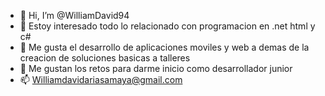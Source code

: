 - 👋 Hi, I’m @WilliamDavid94
- 👀 Estoy interesado todo lo relacionado con programacion en .net html y  c#
- 🌱 Me gusta el desarrollo de aplicaciones moviles y web a demas de la creacion de soluciones basicas a talleres 
- 💞️ Me gustan los retos para darme inicio como desarrollador junior
- 📫 Williamdavidariasamaya@gmail.com

<!---
WilliamDavid94/WilliamDavid94 is a ✨ special ✨ repository because its `README.md` (this file) appears on your GitHub profile.
You can click the Preview link to take a look at your changes.
--->
